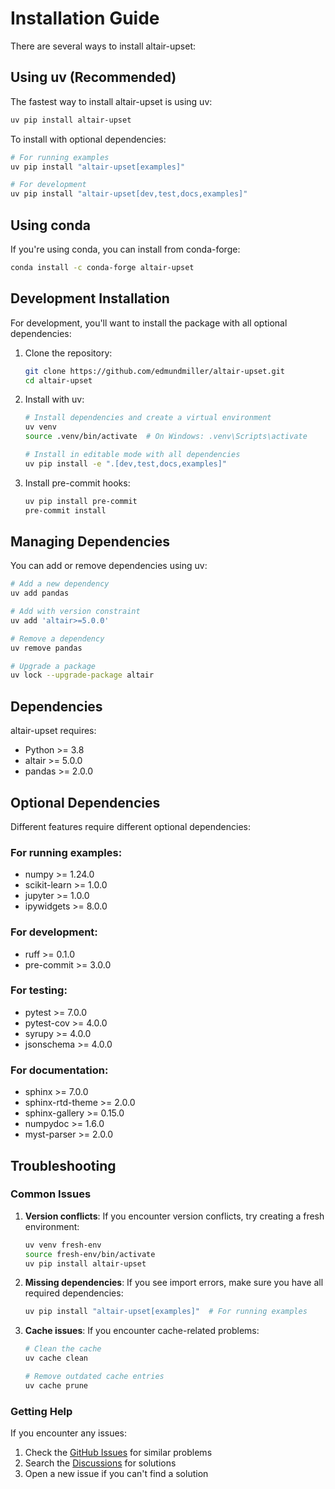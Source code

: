 # Installation Guide

There are several ways to install altair-upset:

## Using uv (Recommended)

The fastest way to install altair-upset is using uv:

```bash
uv pip install altair-upset
```

To install with optional dependencies:

```bash
# For running examples
uv pip install "altair-upset[examples]"

# For development
uv pip install "altair-upset[dev,test,docs,examples]"
```

## Using conda

If you're using conda, you can install from conda-forge:

```bash
conda install -c conda-forge altair-upset
```

## Development Installation

For development, you'll want to install the package with all optional dependencies:

1. Clone the repository:

   ```bash
   git clone https://github.com/edmundmiller/altair-upset.git
   cd altair-upset
   ```

2. Install with uv:

   ```bash
   # Install dependencies and create a virtual environment
   uv venv
   source .venv/bin/activate  # On Windows: .venv\Scripts\activate

   # Install in editable mode with all dependencies
   uv pip install -e ".[dev,test,docs,examples]"
   ```

3. Install pre-commit hooks:
   ```bash
   uv pip install pre-commit
   pre-commit install
   ```

## Managing Dependencies

You can add or remove dependencies using uv:

```bash
# Add a new dependency
uv add pandas

# Add with version constraint
uv add 'altair>=5.0.0'

# Remove a dependency
uv remove pandas

# Upgrade a package
uv lock --upgrade-package altair
```

## Dependencies

altair-upset requires:

- Python >= 3.8
- altair >= 5.0.0
- pandas >= 2.0.0

## Optional Dependencies

Different features require different optional dependencies:

### For running examples:

- numpy >= 1.24.0
- scikit-learn >= 1.0.0
- jupyter >= 1.0.0
- ipywidgets >= 8.0.0

### For development:

- ruff >= 0.1.0
- pre-commit >= 3.0.0

### For testing:

- pytest >= 7.0.0
- pytest-cov >= 4.0.0
- syrupy >= 4.0.0
- jsonschema >= 4.0.0

### For documentation:

- sphinx >= 7.0.0
- sphinx-rtd-theme >= 2.0.0
- sphinx-gallery >= 0.15.0
- numpydoc >= 1.6.0
- myst-parser >= 2.0.0

## Troubleshooting

### Common Issues

1. **Version conflicts**: If you encounter version conflicts, try creating a fresh environment:

   ```bash
   uv venv fresh-env
   source fresh-env/bin/activate
   uv pip install altair-upset
   ```

2. **Missing dependencies**: If you see import errors, make sure you have all required dependencies:

   ```bash
   uv pip install "altair-upset[examples]"  # For running examples
   ```

3. **Cache issues**: If you encounter cache-related problems:

   ```bash
   # Clean the cache
   uv cache clean

   # Remove outdated cache entries
   uv cache prune
   ```

### Getting Help

If you encounter any issues:

1. Check the [GitHub Issues](https://github.com/edmundmiller/altair-upset/issues) for similar problems
2. Search the [Discussions](https://github.com/edmundmiller/altair-upset/discussions) for solutions
3. Open a new issue if you can't find a solution
